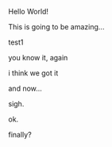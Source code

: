 Hello World!

This is going to be amazing...

test1

you know it, again

i think we got it

and now...

sigh.

ok. 

finally?
